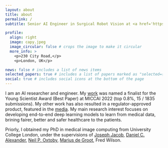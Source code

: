 ```yaml
---
layout: about
title: about
permalink: /
subtitle: Senior AI Engineer in Surgical Robot Vision at <a href='https://www.medtronic.com/uk-en/index.html'>Medtronic</a>

profile:
  align: right
  image: capy.jpeg
  image_circular: false # crops the image to make it circular
  more_info: >
    <p>230 City Road,</p>
    <p>London, UK</p>

news: false # includes a list of news items
selected_papers: true # includes a list of papers marked as "selected={true}"
social: true # includes social icons at the bottom of the page
---
```


I am an AI researcher and engineer. My <a href='https://www.sciencedirect.com/science/article/pii/S1361841524000501'>work</a> was named a finalist for the Young Scientist Award (Best Paper) at MICCAI 2022 (top 0.8%, 15 / 1835 submissions). My other work has also resulted in a regulator-approved product, featured in the <a href='https://www.olympus-global.com/news/2024/nr02759.html'>media</a>. My main research interest focuses on developing end-to-end deep learning models to learn from medical data, brining fairer, better and safer healthcare to the patients. 

Priorly, I obtained my PhD in medical image computing from University College London, under the supervisions of <a href='https://scholar.google.com/citations?user=XCcV5ocAAAAJ&hl=en'>Joseph Jacob</a>, <a href='https://scholar.google.com/citations?user=mH-ZOQEAAAAJ&hl=en'>Daniel C. Alexander</a>, <a href='https://scholar.google.com/citations?user=uWfRPHEAAAAJ&hl=en'>Neil P. Oxtoby</a>, <a href='https://scholar.google.com/citations?user=sZ4UbusAAAAJ&hl=en'>Marius de Groot</a>, Fred Wilson. 



